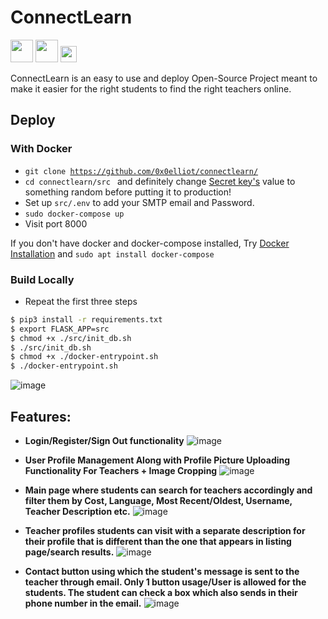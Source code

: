 # ConnectLearn
<img height="36px" src="https://forthebadge.com/images/badges/made-with-python.svg">&nbsp;<img height = "36px" src = "https://forthebadge.com/images/badges/open-source.svg">&nbsp;<img height="26px" src="https://img.shields.io/badge/For-Teachers%20And%20Students-red.svg">

<p>
    ConnectLearn is an easy to use and deploy Open-Source Project meant to make it easier for the right students to find the right teachers online.
</p>

## Deploy

### With Docker

- <code>git clone https://github.com/0x0elliot/connectlearn/</code>
- <code>cd connectlearn/src </code> and definitely change <a href = "https://github.com/0x0elliot/connectlearn/blob/75044a17fe8d9dc9c84f7b24b0a68a9c101c3c05/src/app.py#L22">Secret key's</a> value to something random before putting it to production!
- Set up <code>src/.env</code> to add your SMTP email and Password.
- <code>sudo docker-compose up</code>
- Visit port 8000

If you don't have docker and docker-compose installed, Try <a href = "https://docs.docker.com/engine/install/ubuntu/">Docker Installation</a> and <code>sudo apt install docker-compose</code>

### Build Locally

- Repeat the first three steps

```bash
$ pip3 install -r requirements.txt
$ export FLASK_APP=src
$ chmod +x ./src/init_db.sh
$ ./src/init_db.sh
$ chmod +x ./docker-entrypoint.sh
$ ./docker-entrypoint.sh
```

![image](https://user-images.githubusercontent.com/60684641/132923014-5a2ca4a1-e99f-46bd-b8cd-07adaa123653.png)

## Features:

- <b>Login/Register/Sign Out functionality</b>
![image](https://user-images.githubusercontent.com/60684641/132923245-ad4601c9-af0c-4ae4-bad5-e1f1e43339b9.png)

- <b>User Profile Management Along with Profile Picture Uploading Functionality For Teachers + Image Cropping</b>
![image](https://user-images.githubusercontent.com/60684641/132923312-db66b230-d96f-4d4e-a400-3561ef617516.png)

- <b>Main page where students can search for teachers accordingly and filter them by Cost, Language, Most Recent/Oldest, Username, Teacher Description etc.</b>
![image](https://user-images.githubusercontent.com/60684641/132923459-f5ad155d-23ea-48c3-8c22-2682544190a0.png)

- <b>Teacher profiles students can visit with a separate description for their profile that is different than the one that appears in listing page/search results.</b>
![image](https://user-images.githubusercontent.com/60684641/132923584-c8a59ac5-872d-4951-9496-0a265afea989.png)

- <b>Contact button using which the student's message is sent to the teacher through email. Only 1 button usage/User is allowed for the students. The student can check a box which also sends in their phone number in the email.</b>
![image](https://user-images.githubusercontent.com/60684641/132923674-7e47ac91-8278-42df-9480-0ea8bbf13dc8.png)
